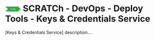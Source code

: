 # <img src="../../../images/deploy.png" alt ='deploy'  width="10%" > SCRATCh - DevOps - Deploy Tools - Keys & Credentials Service



[Keys & Credentials Service] description....










